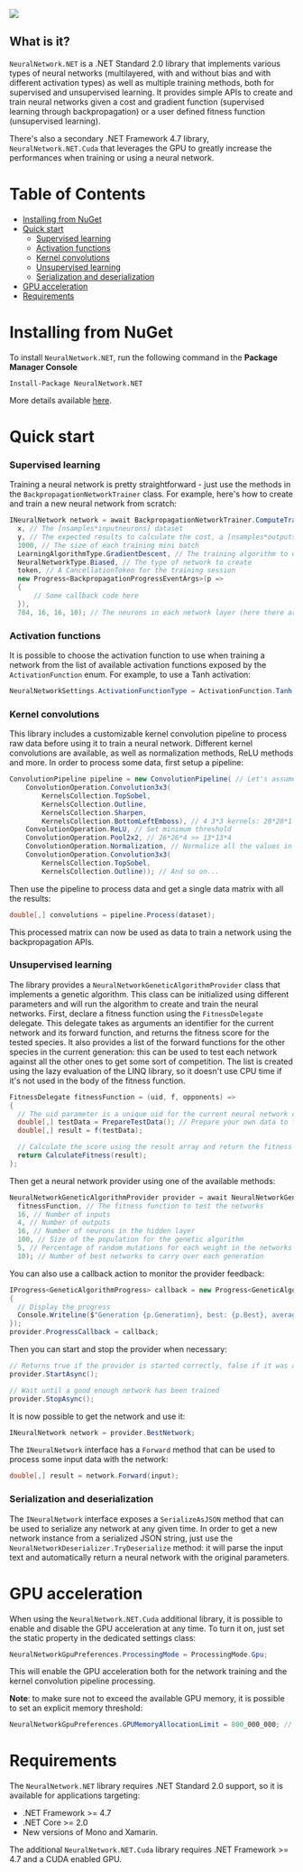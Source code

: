 ![](http://i.pi.gy/8ZDDE.png)

## What is it?
`NeuralNetwork.NET` is a .NET Standard 2.0 library that implements various types of neural networks (multilayered, with and without bias and with different activation types) as well as multiple training methods, both for supervised and unsupervised learning.
It provides simple APIs to create and train neural networks given a cost and gradient function (supervised learning through backpropagation) or a user defined fitness function (unsupervised learning).

There's also a secondary .NET Framework 4.7 library, `NeuralNetwork.NET.Cuda` that leverages the GPU to greatly increase the performances when training or using a neural network.

# Table of Contents

- [Installing from NuGet](#installing-from-nuget)
- [Quick start](#quick-start)
  - [Supervised learning](#supervised-learning) 
  - [Activation functions](#activation-functions)
  - [Kernel convolutions](#kernel-convolutions)
  - [Unsupervised learning](#unsupervised-learning)
  - [Serialization and deserialization](#serialization-and-deserialization)
- [GPU acceleration](#gpu-acceleration)
- [Requirements](#requirements)

# Installing from NuGet

To install `NeuralNetwork.NET`, run the following command in the **Package Manager Console**

```
Install-Package NeuralNetwork.NET
```

More details available [here](https://www.nuget.org/packages/NeuralNetwork.NET/).

# Quick start

### Supervised learning

Training a neural network is pretty straightforward - just use the methods in the `BackpropagationNetworkTrainer` class. For example, here's how to create and train a new neural network from scratch:

```C#
INeuralNetwork network = await BackpropagationNetworkTrainer.ComputeTrainedNetworkAsync(
  x, // The [nsamples*inputneurons] dataset
  y, // The expected results to calculate the cost, a [nsamples*outputsize] matrix
  1000, // The size of each training mini batch
  LearningAlgorithmType.GradientDescent, // The training algorithm to use
  NeuralNetworkType.Biased, // The type of network to create
  token, // A CancellationToken for the training session
  new Progress<BackpropagationProgressEventArgs>(p =>
  {
      // Some callback code here
  }),
  784, 16, 16, 10); // The neurons in each network layer (here there are two 16-neurons hidden layers)
```

### Activation functions

It is possible to choose the activation function to use when training a network from the list of available activation functions exposed by the `ActivationFunction` enum. For example, to use a Tanh activation:

```C#
NeuralNetworkSettings.ActivationFunctionType = ActivationFunction.Tanh;
```

### Kernel convolutions

This library includes a customizable kernel convolution pipeline to process raw data before using it to train a neural network. Different kernel convolutions are available, as well as normalization methods, ReLU methods and more.
In order to process some data, first setup a pipeline:

```C#
ConvolutionPipeline pipeline = new ConvolutionPipeline( // Let's assume the source data matrix is 28*28
    ConvolutionOperation.Convolution3x3( 
        KernelsCollection.TopSobel,
        KernelsCollection.Outline,
        KernelsCollection.Sharpen,
        KernelsCollection.BottomLeftEmboss), // 4 3*3 kernels: 28*28*1 pixels >> 26*26*4
    ConvolutionOperation.ReLU, // Set minimum threshold
    ConvolutionOperation.Pool2x2, // 26*26*4 >> 13*13*4
    ConvolutionOperation.Normalization, // Normalize all the values in the [0..1] range
    ConvolutionOperation.Convolution3x3( 
        KernelsCollection.TopSobel,
        KernelsCollection.Outline)); // And so on...
```

Then use the pipeline to process data and get a single data matrix with all the results:

```C#
double[,] convolutions = pipeline.Process(dataset);
```

This processed matrix can now be used as data to train a network using the backpropagation APIs.

### Unsupervised learning

The library provides a `NeuralNetworkGeneticAlgorithmProvider` class that implements a genetic algorithm. This class can be initialized using different parameters and will run the algorithm to create and train the neural networks.
First, declare a fitness function using the `FitnessDelegate` delegate.
This delegate takes as arguments an identifier for the current network and its forward function, and returns the fitness score for the tested species.
It also provides a list of the forward functions for the other species in the current generation: this can be used to test each network against all the other ones to get some sort of competition.
The list is created using the lazy evaluation of the LINQ library, so it doesn't use CPU time if it's not used in the body of the fitness function.

```C#
FitnessDelegate fitnessFunction = (uid, f, opponents) =>
{
  // The uid parameter is a unique uid for the current neural network calling the fitness function
  double[,] testData = PrepareTestData(); // Prepare your own data to feed the neural network
  double[,] result = f(testData);

  // Calculate the score using the result array and return the fitness value
  return CalculateFitness(result);
};
```

Then get a neural network provider using one of the available methods:

```C#
NeuralNetworkGeneticAlgorithmProvider provider = await NeuralNetworkGeneticAlgorithmProvider.NewSingleLayerPerceptronProviderAsync(
  fitnessFunction, // The fitness function to test the networks
  16, // Number of inputs
  4, // Number of outputs
  16, // Number of neurons in the hidden layer
  100, // Size of the population for the genetic algorithm
  5, // Percentage of random mutations for each weight in the networks
  10); // Number of best networks to carry over each generation
```

You can also use a callback action to monitor the provider feedback:

```C#
IProgress<GeneticAlgorithmProgress> callback = new Progress<GeneticAlgorithmProgress>(p =>
{
  // Display the progress
  Console.Writeline($"Generation {p.Generation}, best: {p.Best}, average: {p.Average}, all time best score: {p.AllTimeBest}");
});
provider.ProgressCallback = callback;
```
    
Then you can start and stop the provider when necessary:

```C#
// Returns true if the provider is started correctly, false if it was already running
provider.StartAsync();

// Wait until a good enough network has been trained
provider.StopAsync();
```
    
It is now possible to get the network and use it:

```C#
INeuralNetwork network = provider.BestNetwork;
```
    
The `INeuralNetwork` interface has a `Forward` method that can be used to process some input data with the network:

```C#
double[,] result = network.Forward(input);
```

### Serialization and deserialization

The `INeuralNetwork` interface exposes a `SerializeAsJSON` method that can be used to serialize any network at any given time.
In order to get a new network instance from a serialized JSON string, just use the `NeuralNetworkDeserializer.TryDeserialize` method: it will parse the input text and automatically return a neural network with the original parameters.

# GPU acceleration

When using the `NeuralNetwork.NET.Cuda` additional library, it is possible to enable and disable the GPU acceleration at any time. To turn it on, just set the static property in the dedicated settings class:

```C#
NeuralNetworkGpuPreferences.ProcessingMode = ProcessingMode.Gpu;
```

This will enable the GPU acceleration both for the network training and the kernel convolution pipeline processing.

**Note**: to make sure not to exceed the available GPU memory, it is possible to set an explicit memory threshold:

```C#
NeuralNetworkGpuPreferences.GPUMemoryAllocationLimit = 800_000_000; // ~800MB
```

# Requirements

The `NeuralNetwork.NET` library requires .NET Standard 2.0 support, so it is available for applications targeting:
- .NET Framework >= 4.7
- .NET Core >= 2.0
- New versions of Mono and Xamarin.

The additional `NeuralNetwork.NET.Cuda` library requires .NET Framework >= 4.7 and a CUDA enabled GPU.


